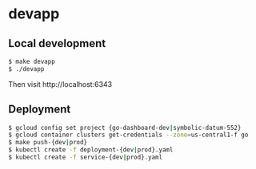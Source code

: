 # devapp

## Local development

```sh
$ make devapp
$ ./devapp
```

Then visit http://localhost:6343

## Deployment

```sh
$ gcloud config set project {go-dashboard-dev|symbolic-datum-552}
$ gcloud container clusters get-credentials --zone=us-central1-f go
$ make push-{dev|prod}
$ kubectl create -f deployment-{dev|prod}.yaml
$ kubectl create -f service-{dev|prod}.yaml
```